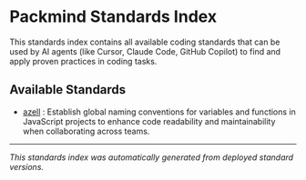 # Packmind Standards Index

This standards index contains all available coding standards that can be used by AI agents (like Cursor, Claude Code, GitHub Copilot) to find and apply proven practices in coding tasks.

## Available Standards

- [azell](./standards/aze.md) : Establish global naming conventions for variables and functions in JavaScript projects to enhance code readability and maintainability when collaborating across teams.


---

*This standards index was automatically generated from deployed standard versions.*